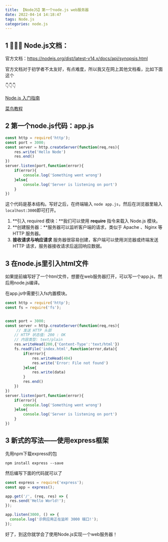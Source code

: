 ```yaml
---
title: 【NodeJS】第一个node.js web服务器
date: 2022-04-14 14:18:47
tags: Node.js
categories: node.js
---
```


## 1 📖📖📖  Node.js文档：

官方文档：https://nodejs.org/dist/latest-v14.x/docs/api/synopsis.html

官方文档对于初学者不太友好，有点难度，所以我又在网上其他文档看，比如下面这个

👇👇👇

[Node.js 入门指南](https://rualc.com/frontend/nodejs-basic/#yi-ge-jian-dan-de-li-zi)

[菜鸟教程](https://www.runoob.com/nodejs/nodejs-http-server.html)

## 2 第一个node.js代码：app.js

```js
const http = require('http');
const port = 3000;
const server = http.createServer(function(req,res){
    res.write('Hello Node')
    res.end()
})
server.listen(port,function(error){
    if(error){
        console.log('Something went wrong')
    }else{
        console.log('Server is listening on port')
    }
})
```

这个代码是基本结构。写好之后，在终端输入 `node app.js`，然后在浏览器里输入`localhost:3000`即可打开。

1. **引入 required 模块：**我们可以使用 **require** 指令来载入 Node.js 模块。
2. **创建服务器：**服务器可以监听客户端的请求，类似于 Apache 、Nginx 等 HTTP 服务器。
3. **接收请求与响应请求** 服务器很容易创建，客户端可以使用浏览器或终端发送 HTTP 请求，服务器接收请求后返回响应数据。

## 3 在node.js里引入html文件

如果提前编写好了一个html文件，想要在web服务器打开，可以写一个app.js，然后用node.js编译。

在app.js中需要引入fs内置模块。

```js
const http = require('http');
const fs = require('fs');


const port = 3000;
const server = http.createServer(function(req,res){
     // 发送 HTTP 头部 
    // HTTP 状态值: 200 : OK
    // 内容类型: text/plain
    res.writeHead(200,{'Content-Type':'text/html'})
    fs.readFile('index.html',function(error,data){
        if(error){
            res.writeHead(404)
            res.write('Error: File not found')
        }else{
            res.write(data)
        }
        res.end()
    })
})
server.listen(port,function(error){
    if(error){
        console.log('Something went wrong')
    }else{
        console.log('Server is listening on port')
    }
})
```

## 3 新式的写法——使用express框架

先用npm下载express的包

```
npm install express --save
```

然后编写下面的代码就可以了

```js
const express = require('express');
const app = express();

app.get('/', (req, res) => {
  res.send('Hello World!');
});

app.listen(3000, () => {
  console.log('示例应用正在监听 3000 端口!');
});
```

好了，到这你就学会了使用Node.js实现一个web服务器！
